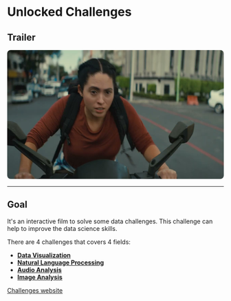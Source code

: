 # Unlocked Challenges

## Trailer

<a href="https://www.youtube.com/watch?v=amAcnesmUDI" target="_blank">
 <img src="./assets/img/00.jpg" alt="Watch the video" width="600" height="300" style="border-radius: 8px 8px"/>
</a>

---

## Goal

It's an interactive film to solve some data challenges.
This challenge can help to improve the data science skills.

There are 4 challenges that covers 4 fields:

- [**Data Visualization**]()
- [**Natural Language Processing**](./challenge_2/)
- [**Audio Analysis**]()
- [**Image Analysis**]()

[Challenges website](https://www.hp.com/us-en/workstations/industries/data-science/unlocked-with-z.html)
